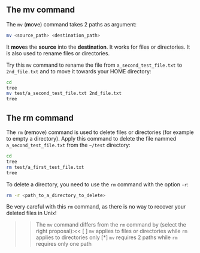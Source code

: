 ## The mv command

The `mv` (**m**o**v**e) command takes 2 paths as argument:

```bash
mv <source_path> <destination_path>
```

It **move**s the **source** into the **destination**. 
It works for files or directories.
It is also used to rename files or directories.

Try this `mv` command to rename the file from `a_second_test_file.txt` to `2nd_file.txt` and to move it towards your HOME directory: 
```bash
cd
tree
mv test/a_second_test_file.txt 2nd_file.txt
tree
```

## The rm command

The `rm` (**r**e**m**ove) command is used to delete files or directories (for example to empty a directory).
Apply this command to delete the file nammed `a_second_test_file.txt` from the `~/test` directory:

```bash
cd
tree
rm test/a_first_test_file.txt
tree
```

To delete a directory, you need to use the `rm` command with the option `-r`:

```bash
rm -r <path_to_a_directory_to_delete>
```

Be very careful with this `rm` command, as there is no way to recover your deleted files in Unix!



>>The `mv` command differs from the `rm` command by (select the right proposal):<<
[ ] `mv` applies to files or directories while `rm` applies to directories only
[*] `mv` requires 2 paths while `rm` requires only one path
